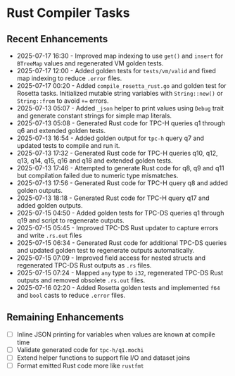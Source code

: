 # Rust Compiler Tasks

## Recent Enhancements
- 2025-07-17 16:30 - Improved map indexing to use `get()` and `insert` for
  `BTreeMap` values and regenerated VM golden tests.
- 2025-07-17 12:00 - Added golden tests for `tests/vm/valid` and fixed map indexing to reduce `.error` files.
- 2025-07-17 00:20 - Added `compile_rosetta_rust.go` and golden test for Rosetta tasks. Initialized mutable
  string variables with `String::new()` or `String::from` to avoid `+=` errors.
- 2025-07-13 05:07 - Added `_json` helper to print values using `Debug` trait and generate constant strings for simple map literals.
- 2025-07-13 05:08 - Generated Rust code for TPC-H queries q1 through q6 and extended golden tests.
- 2025-07-13 16:54 - Added golden output for `tpc-h` query q7 and updated tests to compile and run it.
- 2025-07-13 17:32 - Generated Rust code for TPC-H queries q10, q12, q13, q14, q15, q16 and q18 and extended golden tests.
- 2025-07-13 17:46 - Attempted to generate Rust code for q8, q9 and q11 but compilation failed due to numeric type mismatches.
- 2025-07-13 17:56 - Generated Rust code for TPC-H query q8 and added golden outputs.
- 2025-07-13 18:18 - Generated Rust code for TPC-H query q17 and added golden outputs.
- 2025-07-15 04:50 - Added golden tests for TPC-DS queries q1 through q19 and script to regenerate outputs.
- 2025-07-15 05:45 - Improved TPC-DS Rust updater to capture errors and write `.rs.out` files
- 2025-07-15 06:34 - Generated Rust code for additional TPC-DS queries and updated golden test to regenerate outputs automatically.
- 2025-07-15 07:09 - Improved field access for nested structs and regenerated TPC-DS Rust outputs as `.rs` files.
- 2025-07-15 07:24 - Mapped `any` type to `i32`, regenerated TPC-DS Rust outputs and removed obsolete `.rs.out` files.
- 2025-07-16 02:20 - Added Rosetta golden tests and implemented `f64` and `bool` casts to reduce `.error` files.

## Remaining Enhancements
- [ ] Inline JSON printing for variables when values are known at compile time
- [ ] Validate generated code for `tpc-h/q1.mochi`
- [ ] Extend helper functions to support file I/O and dataset joins
- [ ] Format emitted Rust code more like `rustfmt`
